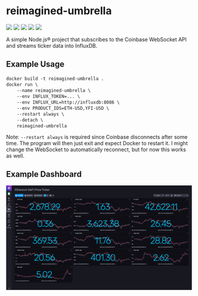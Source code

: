 # reimagined-umbrella

![](https://img.shields.io/npm/v/reimagined-umbrella)
![](https://img.shields.io/librariesio/release/npm/reimagined-umbrella)
![](https://img.shields.io/github/issues/leonrinkel/reimagined-umbrella)
![](https://img.shields.io/github/license/leonrinkel/reimagined-umbrella)
![](https://img.shields.io/github/contributors/leonrinkel/reimagined-umbrella)

A simple Node.js® project that subscribes to the Coinbase WebSocket API and streams ticker data into InfluxDB.

## Example Usage

```
docker build -t reimagined-umbrella .
docker run \
    --name reimagined-umbrella \
    --env INFLUX_TOKEN=... \
    --env INFLUX_URL=http://influxdb:8086 \
    --env PRODUCT_IDS=ETH-USD,YFI-USD \
    --restart always \
    --detach \
    reimagined-umbrella
```

Note: `--restart always` is required since Coinbase disconnects after some time. The program will then just exit and expect Docker to restart it. I might change the WebSocket to automatically reconnect, but for now this works as well.

## Example Dashboard

![Crypto Price Ticker Dashboard Screenshot](dashboard.png)
